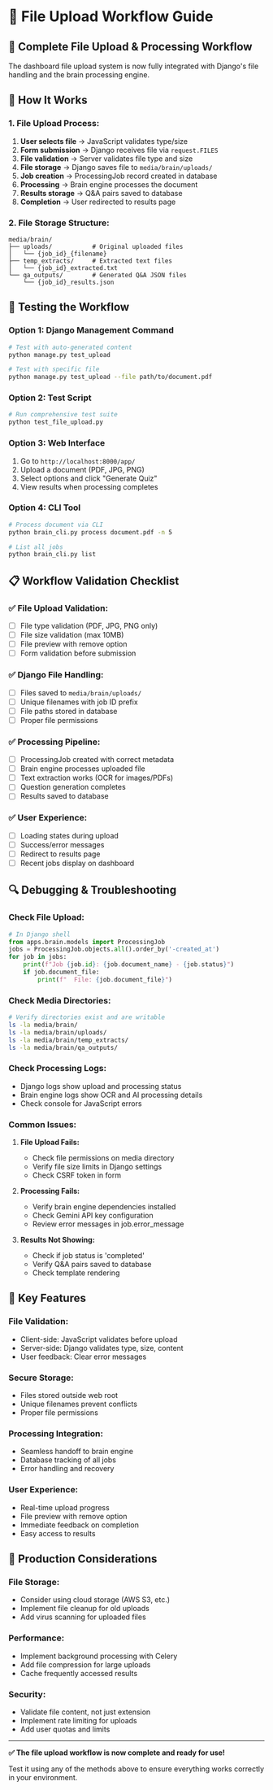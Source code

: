 # 📁 File Upload Workflow Guide

## 🎯 Complete File Upload & Processing Workflow

The dashboard file upload system is now fully integrated with Django's file handling and the brain processing engine.

## 🔧 How It Works

### **1. File Upload Process:**
1. **User selects file** → JavaScript validates type/size
2. **Form submission** → Django receives file via `request.FILES`
3. **File validation** → Server validates file type and size
4. **File storage** → Django saves file to `media/brain/uploads/`
5. **Job creation** → ProcessingJob record created in database
6. **Processing** → Brain engine processes the document
7. **Results storage** → Q&A pairs saved to database
8. **Completion** → User redirected to results page

### **2. File Storage Structure:**
```
media/brain/
├── uploads/           # Original uploaded files
│   └── {job_id}_{filename}
├── temp_extracts/     # Extracted text files
│   └── {job_id}_extracted.txt
└── qa_outputs/        # Generated Q&A JSON files
    └── {job_id}_results.json
```

## 🧪 Testing the Workflow

### **Option 1: Django Management Command**
```bash
# Test with auto-generated content
python manage.py test_upload

# Test with specific file
python manage.py test_upload --file path/to/document.pdf
```

### **Option 2: Test Script**
```bash
# Run comprehensive test suite
python test_file_upload.py
```

### **Option 3: Web Interface**
1. Go to `http://localhost:8000/app/`
2. Upload a document (PDF, JPG, PNG)
3. Select options and click "Generate Quiz"
4. View results when processing completes

### **Option 4: CLI Tool**
```bash
# Process document via CLI
python brain_cli.py process document.pdf -n 5

# List all jobs
python brain_cli.py list
```

## 📋 Workflow Validation Checklist

### **✅ File Upload Validation:**
- [ ] File type validation (PDF, JPG, PNG only)
- [ ] File size validation (max 10MB)
- [ ] File preview with remove option
- [ ] Form validation before submission

### **✅ Django File Handling:**
- [ ] Files saved to `media/brain/uploads/`
- [ ] Unique filenames with job ID prefix
- [ ] File paths stored in database
- [ ] Proper file permissions

### **✅ Processing Pipeline:**
- [ ] ProcessingJob created with correct metadata
- [ ] Brain engine processes uploaded file
- [ ] Text extraction works (OCR for images/PDFs)
- [ ] Question generation completes
- [ ] Results saved to database

### **✅ User Experience:**
- [ ] Loading states during upload
- [ ] Success/error messages
- [ ] Redirect to results page
- [ ] Recent jobs display on dashboard

## 🔍 Debugging & Troubleshooting

### **Check File Upload:**
```python
# In Django shell
from apps.brain.models import ProcessingJob
jobs = ProcessingJob.objects.all().order_by('-created_at')
for job in jobs:
    print(f"Job {job.id}: {job.document_name} - {job.status}")
    if job.document_file:
        print(f"  File: {job.document_file}")
```

### **Check Media Directories:**
```bash
# Verify directories exist and are writable
ls -la media/brain/
ls -la media/brain/uploads/
ls -la media/brain/temp_extracts/
ls -la media/brain/qa_outputs/
```

### **Check Processing Logs:**
- Django logs show upload and processing status
- Brain engine logs show OCR and AI processing details
- Check console for JavaScript errors

### **Common Issues:**

1. **File Upload Fails:**
   - Check file permissions on media directory
   - Verify file size limits in Django settings
   - Check CSRF token in form

2. **Processing Fails:**
   - Verify brain engine dependencies installed
   - Check Gemini API key configuration
   - Review error messages in job.error_message

3. **Results Not Showing:**
   - Check if job status is 'completed'
   - Verify Q&A pairs saved to database
   - Check template rendering

## 🎯 Key Features

### **File Validation:**
- Client-side: JavaScript validates before upload
- Server-side: Django validates type, size, content
- User feedback: Clear error messages

### **Secure Storage:**
- Files stored outside web root
- Unique filenames prevent conflicts
- Proper file permissions

### **Processing Integration:**
- Seamless handoff to brain engine
- Database tracking of all jobs
- Error handling and recovery

### **User Experience:**
- Real-time upload progress
- File preview with remove option
- Immediate feedback on completion
- Easy access to results

## 🚀 Production Considerations

### **File Storage:**
- Consider using cloud storage (AWS S3, etc.)
- Implement file cleanup for old uploads
- Add virus scanning for uploaded files

### **Performance:**
- Implement background processing with Celery
- Add file compression for large uploads
- Cache frequently accessed results

### **Security:**
- Validate file content, not just extension
- Implement rate limiting for uploads
- Add user quotas and limits

---

**✅ The file upload workflow is now complete and ready for use!**

Test it using any of the methods above to ensure everything works correctly in your environment.
